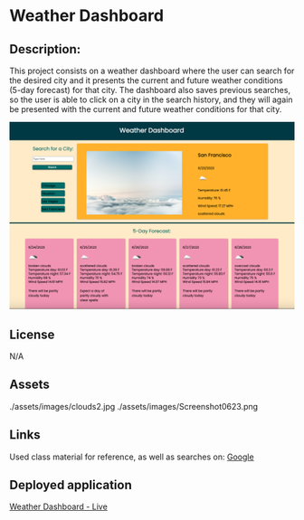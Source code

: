 # Weather Dashboard

## Description:
This project consists on a weather dashboard where the user can search for the desired city and it presents the current and future weather conditions (5-day forecast) for that city. The dashboard also saves previous searches, so the user is able to click on a city in the search history, and they will again be presented with the current and future weather conditions for that city.


![Screenshot](./assets/images/Screenshot0623.png)

## License
N/A

## Assets
./assets/images/clouds2.jpg
./assets/images/Screenshot0623.png

## Links
Used class material for reference, as well as searches on: [Google](https://www.google.com)

## Deployed application
[Weather Dashboard  - Live](https://dianabee16.github.io/6_weather_dashboard/)